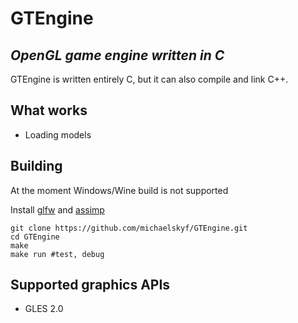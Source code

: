 # GTEngine
## _OpenGL game engine written in C_

GTEngine is written entirely C, but it can also compile and link C++.


## What works
- Loading models

## Building
At the moment Windows/Wine build is not supported

Install [glfw](https://github.com/glfw/glfw) and [assimp](https://github.com/assimp/assimp)

```
git clone https://github.com/michaelskyf/GTEngine.git
cd GTEngine
make
make run #test, debug
```

## Supported graphics APIs
- GLES 2.0
